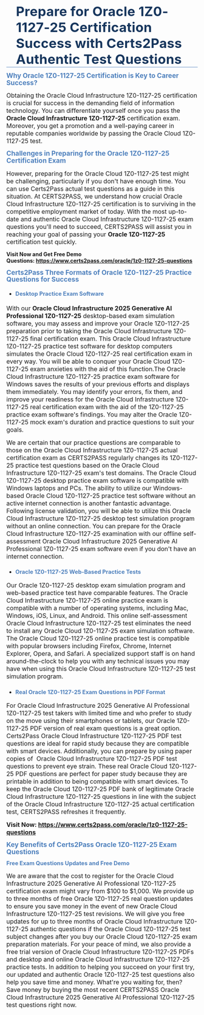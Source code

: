 <div style="border-bottom:solid #4f81bd 1.0pt; padding:0in 4.0pt 0in">
<h1 class="MsoTitle" style="border: none; margin: 0in 15pt; padding: 0in;"><span style="font-size:26pt"><span serif="" style="font-family:Cambria,"><span style="color:#17365d"><span style="letter-spacing:0.25pt">Prepare for Oracle 1Z0-1127-25 Certification Success with Certs2Pass Authentic Test Questions</span></span></span></span></h1>
</div>

<h2 style="margin:10pt 0in 0.0001pt"><span style="font-size:13pt"><span style="line-height:107%"><span serif="" style="font-family:Cambria,"><span style="color:#4f81bd"><span style="font-weight:bold">Why Oracle 1Z0-1127-25 Certification is Key to Career Success?</span></span></span></span></span></h2>

<p style="margin-right:0in; margin-left:0in"><span style="font-size:12pt"><span new="" roman="" style="font-family:" times="">Obtaining the Oracle Cloud Infrastructure 1Z0-1127-25 certification is crucial for success in the demanding field of information technology. You can differentiate yourself once you pass the <strong>Oracle Cloud Infrastructure 1Z0-1127-25</strong> certification exam. Moreover, you get a promotion and a well-paying career in reputable companies worldwide by passing the Oracle Cloud 1Z0-1127-25 test.</span></span></p>

<h3 style="margin: 10pt 0in 0.0001pt;"><span style="font-size:13pt"><span style="line-height:107%"><span serif="" style="font-family:Cambria,"><span style="color:#4f81bd"><span style="font-weight:bold">Challenges in Preparing for the Oracle 1Z0-1127-25 Certification Exam</span></span></span></span></span></h3>

<p style="margin-right: 0in; margin-left: 0in;"><span style="font-size:12pt"><span new="" roman="" style="font-family:" times="">However, preparing for the Oracle Cloud 1Z0-1127-25 test might be challenging, particularly if you don't have enough time. You can use Certs2Pass actual test questions as a guide in this situation. At CERTS2PASS, we understand how crucial Oracle Cloud Infrastructure 1Z0-1127-25 certification is to surviving in the competitive employment market of today. With the most up-to-date and authentic Oracle Cloud Infrastructure 1Z0-1127-25 exam questions you'll need to succeed, CERTS2PASS will assist you in reaching your goal of passing your <strong>Oracle 1Z0-1127-25 </strong> certification test quickly.</span></span></p>

<p style="margin-right: 0in; margin-left: 0in;"><strong>Visit Now and Get Free Demo Questions: <a href="https://www.certs2pass.com/oracle/1z0-1127-25-questions">https://www.certs2pass.com/oracle/1z0-1127-25-questions</a></strong></p>

<h3 style="margin: 10pt 0in 0.0001pt;"><span style="font-size:13pt"><span style="line-height:107%"><span serif="" style="font-family:Cambria,"><span style="color:#4f81bd"><span style="font-weight:bold">Certs2Pass Three Formats of Oracle 1Z0-1127-25 Practice Questions for Success</span></span></span></span></span></h3>

<ul>
	<li style="margin:10pt 0in 0.0001pt">
	<h4><span style="font-size:11pt"><span style="line-height:107%"><span serif="" style="font-family:Cambria,"><span style="color:#4f81bd"><span style="font-weight:bold">Desktop Practice Exam Software</span></span></span></span></span></h4>
	</li>
</ul>

<p style="margin-right: 0in; margin-left: 0in;"><span style="font-size:12pt"><span new="" roman="" style="font-family:" times="">With our <strong>Oracle Cloud Infrastructure 2025 Generative AI Professional 1Z0-1127-25</strong> desktop-based exam simulation software, you may assess and improve your Oracle 1Z0-1127-25 preparation prior to taking the Oracle Cloud Infrastructure 1Z0-1127-25 final certification exam. This Oracle Cloud Infrastructure 1Z0-1127-25 practice test software for desktop computers simulates the Oracle Cloud 1Z0-1127-25 real certification exam in every way. You will be able to conquer your Oracle Cloud 1Z0-1127-25 exam anxieties with the aid of this function.</span></span><span style="font-size:12pt"><span new="" roman="" style="font-family:" times="">The Oracle Cloud Infrastructure 1Z0-1127-25 practice exam software for Windows saves the results of your previous efforts and displays them immediately. You may identify your errors, fix them, and improve your readiness for the Oracle Cloud Infrastructure 1Z0-1127-25 real certification exam with the aid of the 1Z0-1127-25 practice exam software's findings. You may alter the Oracle 1Z0-1127-25 mock exam's duration and practice questions to suit your goals.</span></span></p>

<p style="margin-right:0in; margin-left:0in"><span style="font-size:12pt"><span new="" roman="" style="font-family:" times="">We are certain that our practice questions are comparable to those on the Oracle Cloud Infrastructure 1Z0-1127-25 actual certification exam as CERTS2PASS regularly changes its 1Z0-1127-25 practice test questions based on the Oracle Cloud Infrastructure 1Z0-1127-25 exam's test domains. The Oracle Cloud 1Z0-1127-25 desktop practice exam software is compatible with Windows laptops and PCs. The ability to utilize our Windows-based Oracle Cloud 1Z0-1127-25 practice test software without an active internet connection is another fantastic advantage. Following license validation, you will be able to utilize this Oracle Cloud Infrastructure 1Z0-1127-25 desktop test simulation program without an online connection. You can prepare for the Oracle Cloud Infrastructure 1Z0-1127-25 examination with our offline self-assessment Oracle Cloud Infrastructure 2025 Generative AI Professional 1Z0-1127-25 exam software even if you don't have an internet connection.</span></span></p>

<ul>
	<li style="margin:10pt 0in 0.0001pt">
	<h3><span style="font-size:11pt"><span style="line-height:107%"><span serif="" style="font-family:Cambria,"><span style="color:#4f81bd"><span style="font-weight:bold">Oracle 1Z0-1127-25 Web-Based Practice Tests</span></span></span></span></span></h3>
	</li>
</ul>

<p style="margin-right: 0in; margin-left: 0in;"><span style="font-size:12pt"><span new="" roman="" style="font-family:" times="">Our Oracle 1Z0-1127-25 desktop exam simulation program and web-based practice test have comparable features. The Oracle Cloud Infrastructure 1Z0-1127-25 online practice exam is compatible with a number of operating systems, including Mac, Windows, iOS, Linux, and Android. This online self-assessment Oracle Cloud Infrastructure 1Z0-1127-25 test eliminates the need to install any Oracle Cloud 1Z0-1127-25 exam simulation software. The Oracle Cloud 1Z0-1127-25 online practice test is compatible with popular browsers including Firefox, Chrome, Internet Explorer, Opera, and Safari. A specialized support staff is on hand around-the-clock to help you with any technical issues you may have when using this Oracle Cloud Infrastructure 1Z0-1127-25 test simulation program.</span></span></p>

<ul>
	<li style="margin:10pt 0in 0.0001pt">
	<h3><span style="font-size:11pt"><span style="line-height:107%"><span serif="" style="font-family:Cambria,"><span style="color:#4f81bd"><span style="font-weight:bold">Real Oracle 1Z0-1127-25 Exam Questions in PDF Format</span></span></span></span></span></h3>
	</li>
</ul>

<p style="margin-right: 0in; margin-left: 0in;"><span style="font-size:12pt"><span new="" roman="" style="font-family:" times="">For Oracle Cloud Infrastructure 2025 Generative AI Professional 1Z0-1127-25 test takers with limited time and who prefer to study on the move using their smartphones or tablets, our Oracle 1Z0-1127-25 PDF version of real exam questions is a great option. Certs2Pass Oracle Cloud Infrastructure 1Z0-1127-25 PDF test questions are ideal for rapid study because they are compatible with smart devices. Additionally, you can prepare by using paper copies of  Oracle Cloud Infrastructure 1Z0-1127-25 PDF test questions to prevent eye strain. These real Oracle Cloud 1Z0-1127-25 PDF questions are perfect for paper study because they are printable in addition to being compatible with smart devices. To keep the Oracle Cloud 1Z0-1127-25 PDF bank of legitimate Oracle Cloud Infrastructure 1Z0-1127-25 questions in line with the subject of the Oracle Cloud Infrastructure 1Z0-1127-25 actual certification test, CERTS2PASS refreshes it frequently.</span></span></p>

<p style="margin-right: 0in; margin-left: 0in;"><span style="font-size:12pt"><span new="" roman="" style="font-family:" times=""><strong>Visit Now: <a href="https://www.certs2pass.com/oracle/1z0-1127-25-questions">https://www.certs2pass.com/oracle/1z0-1127-25-questions</a></strong></span></span></p>

<h3 style="margin: 10pt 0in 0.0001pt;"><span style="font-size:13pt"><span style="line-height:107%"><span serif="" style="font-family:Cambria,"><span style="color:#4f81bd"><span style="font-weight:bold">Key Benefits of Certs2Pass Oracle 1Z0-1127-25 Exam Questions</span></span></span></span></span></h3>

<h3 style="margin: 10pt 0in 0.0001pt;"><strong><span style="font-size:11pt"><span style="line-height:107%"><span serif="" style="font-family:Cambria,"><span style="color:#4f81bd"><span style="font-weight:bold">Free Exam Questions Updates and Free Demo</span></span></span></span></span></strong></h3>

<p style="margin-right:0in; margin-left:0in"><span style="font-size:12pt"><span new="" roman="" style="font-family:" times="">We are aware that the cost to register for the Oracle Cloud Infrastructure 2025 Generative AI Professional 1Z0-1127-25 certification exam might vary from $100 to $1,000. We provide up to three months of free Oracle 1Z0-1127-25 real question updates to ensure you save money in the event of new Oracle Cloud Infrastructure 1Z0-1127-25 test revisions. We will give you free updates for up to three months of Oracle Cloud Infrastructure 1Z0-1127-25 authentic questions if the Oracle Cloud 1Z0-1127-25 test subject changes after you buy our Oracle Cloud 1Z0-1127-25 exam preparation materials. For your peace of mind, we also provide a free trial version of Oracle Cloud Infrastructure 1Z0-1127-25 PDFs and desktop and online Oracle Cloud Infrastructure 1Z0-1127-25 practice tests. </span></span><span style="font-size:12pt"><span new="" roman="" style="font-family:" times="">In addition to helping you succeed on your first try, our updated and authentic Oracle 1Z0-1127-25 test questions also help you save time and money. What're you waiting for, then? Save money by buying the most recent CERTS2PASS Oracle Cloud Infrastructure 2025 Generative AI Professional 1Z0-1127-25 test questions right now.</span></span></p>

<p style="margin:0in 8pt; margin-right:0in; margin-left:0in"> </p>
